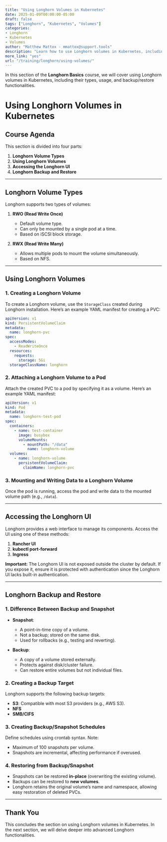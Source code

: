 ```yaml
---
title: "Using Longhorn Volumes in Kubernetes"
date: 2025-01-09T00:00:00-05:00
draft: false
tags: ["Longhorn", "Kubernetes", "Volumes"]
categories:
- Longhorn
- Kubernetes
- Volumes
author: "Matthew Mattox - mmattox@support.tools"
description: "Learn how to use Longhorn volumes in Kubernetes, including creating volumes, attaching them to pods, accessing the Longhorn UI, and backup/restore functionality."
more_link: "yes"
url: "/training/longhorn/using-volumes/"
---
```


In this section of the **Longhorn Basics** course, we will cover using Longhorn volumes in Kubernetes, including their types, usage, and backup/restore functionalities.

<!--more-->

# Using Longhorn Volumes in Kubernetes

## Course Agenda

This section is divided into four parts:

1. **Longhorn Volume Types**
2. **Using Longhorn Volumes**
3. **Accessing the Longhorn UI**
4. **Longhorn Backup and Restore**

---

## Longhorn Volume Types

Longhorn supports two types of volumes:

1. **RWO (Read Write Once)**
   - Default volume type.
   - Can only be mounted by a single pod at a time.
   - Based on iSCSI block storage.

2. **RWX (Read Write Many)**
   - Allows multiple pods to mount the volume simultaneously.
   - Based on NFS.

---

## Using Longhorn Volumes

### 1. Creating a Longhorn Volume

To create a Longhorn volume, use the `StorageClass` created during Longhorn installation. Here’s an example YAML manifest for creating a PVC:

```yaml
apiVersion: v1
kind: PersistentVolumeClaim
metadata:
  name: longhorn-pvc
spec:
  accessModes:
    - ReadWriteOnce
  resources:
    requests:
      storage: 5Gi
  storageClassName: longhorn
```

### 2. Attaching a Longhorn Volume to a Pod

Attach the created PVC to a pod by specifying it as a volume. Here’s an example YAML manifest:

```yaml
apiVersion: v1
kind: Pod
metadata:
  name: longhorn-test-pod
spec:
  containers:
    - name: test-container
      image: busybox
      volumeMounts:
        - mountPath: "/data"
          name: longhorn-volume
  volumes:
    - name: longhorn-volume
      persistentVolumeClaim:
        claimName: longhorn-pvc
```

### 3. Mounting and Writing Data to a Longhorn Volume

Once the pod is running, access the pod and write data to the mounted volume path (e.g., `/data`).

---

## Accessing the Longhorn UI

Longhorn provides a web interface to manage its components. Access the UI using one of these methods:

1. **Rancher UI**
2. **kubectl port-forward**
3. **Ingress**

**Important:** The Longhorn UI is not exposed outside the cluster by default. If you expose it, ensure it is protected with authentication since the Longhorn UI lacks built-in authentication.

---

## Longhorn Backup and Restore

### 1. Difference Between Backup and Snapshot

- **Snapshot**:
  - A point-in-time copy of a volume.
  - Not a backup; stored on the same disk.
  - Used for rollbacks (e.g., testing and reverting).

- **Backup**:
  - A copy of a volume stored externally.
  - Protects against disk/cluster failure.
  - Can restore entire volumes but not individual files.

### 2. Creating a Backup Target

Longhorn supports the following backup targets:

- **S3**: Compatible with most S3 providers (e.g., AWS S3).
- **NFS**
- **SMB/CIFS**

### 3. Creating Backup/Snapshot Schedules

Define schedules using crontab syntax. Note:

- Maximum of 100 snapshots per volume.
- Snapshots are incremental, affecting performance if overused.

### 4. Restoring from Backup/Snapshot

- Snapshots can be restored **in-place** (overwriting the existing volume).
- Backups can be restored to **new volumes**.
- Longhorn retains the original volume’s name and namespace, allowing easy restoration of deleted PVCs.

---

## Thank You

This concludes the section on using Longhorn volumes in Kubernetes. In the next section, we will delve deeper into advanced Longhorn functionalities.
